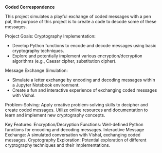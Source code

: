 **Coded Correspondence**

This project simulates a playful exchange of coded messages with a pen pal, the purpose of this project is to create a code to decode some of these messages. 

Project Goals:
Cryptography Implementation:
- Develop Python functions to encode and decode messages using basic cryptography techniques.
- Explore and potentially implement various encryption/decryption algorithms (e.g., Caesar cipher, substitution cipher).

Message Exchange Simulation:
- Simulate a letter exchange by encoding and decoding messages within a Jupyter Notebook environment.
- Create a fun and interactive experience of exchanging coded messages with Vishal.

Problem-Solving:
Apply creative problem-solving skills to decipher and create coded messages.
Utilize online resources and documentation to learn and implement new cryptography concepts.

Key Features:
Encryption/Decryption Functions: Well-defined Python functions for encoding and decoding messages.
Interactive Message Exchange: A simulated conversation with Vishal, exchanging coded messages.
Cryptography Exploration: Potential exploration of different cryptography techniques and their implementations.
